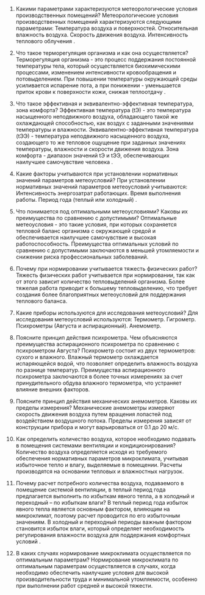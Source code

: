 1. Какими параметрами характеризуются метеорологические условия производственных помещений?
Метеорологические условия производственных помещений характеризуются следующими параметрами: 
Температура воздуха и поверхностей. 
Относительная влажность воздуха. 
Скорость движения воздуха. 
Интенсивность теплового облучения . 

3. Что такое терморегуляция организма и как она осуществляется? 
Терморегуляция организма - это процесс поддержания постоянной температуры тела, который осуществляется биохимическими процессами, изменением интенсивности кровообращения и потовыделением. При повышении температуры окружающей среды усиливается испарение пота, а при понижении - уменьшается приток крови к поверхности кожи, снижая теплоотдачу . 

4. Что такое эффективная и эквивалентно-эффективная температура, зона комфорта? 
Эффективная температура (tЭ) - это температура насыщенного неподвижного воздуха, обладающего такой же охлаждающей способностью, как воздух с заданными значениями температуры и влажности. Эквивалентно-эффективная температура (tЭЭ) - температура неподвижного насыщенного воздуха, создающего то же тепловое ощущение при заданных значениях температуры, влажности и скорости движения воздуха. Зона комфорта - диапазон значений tЭ и tЭЭ, обеспечивающих наилучшее самочувствие человека . 

5. Какие факторы учитываются при установлении нормативных значений параметров метеоусловий? 
При установлении нормативных значений параметров метеоусловий учитываются: 
Интенсивность энергозатрат работающих. 
Время выполнения работы. 
Период года (теплый или холодный) . 

6. Что понимается под оптимальными метеоусловиями? Каковы их преимущества по сравнению с допустимыми? 
Оптимальные метеоусловия - это такие условия, при которых сохраняется тепловой баланс организма с окружающей средой и обеспечивается наилучшее самочувствие и высокая работоспособность. Преимущества оптимальных условий по сравнению с допустимыми заключаются в меньшей утомляемости и снижении риска профессиональных заболеваний. 

7. Почему при нормировании учитывается тяжесть физических работ? 
Тяжесть физических работ учитывается при нормировании, так как от этого зависит количество тепловыделений организма. Более тяжелая работа приводит к большему тепловыделению, что требует создания более благоприятных метеоусловий для поддержания теплового баланса. 

8. Какие приборы используются для исследования метеоусловий? 
Для исследования метеоусловий используются: 
Термометр. 
Гигрометр. 
Психрометры (Августа и аспирационный). 
Анемометр. 

9. Поясните принцип действия психрометра. Чем объясняются преимущества аспирационного психрометра по сравнению с психрометром Августа? 
Психрометр состоит из двух термометров: сухого и влажного. Влажный термометр охлаждается испаряющейся водой, что позволяет определить влажность воздуха по разнице температур. Преимущества аспирационного психрометра заключаются в более точных измерениях за счет принудительного обдува влажного термометра, что устраняет влияние внешних факторов. 

10. Поясните принцип действия механических анемометров. Каковы их пределы измерения? 
Механические анемометры измеряют скорость движения воздуха путем вращения лопастей под воздействием воздушного потока. Пределы измерения зависят от конструкции прибора и могут варьироваться от 0.1 до 20 м/с. 

11. Как определить количество воздуха, которое необходимо подавать в помещения системами вентиляции и кондиционирования? 
Количество воздуха определяется исходя из требуемого обеспечения нормативных параметров микроклимата, учитывая избыточное тепло и влагу, выделяемые в помещении. Расчеты производятся на основании тепловых и влажностных нагрузок. 

12. Почему расчет потребного количества воздуха, подаваемого в помещение системой вентиляции, в теплый период года предлагается выполнить по избыткам явного тепла, а в холодный и переходный – по избыткам влаги? 
В теплый период года избыток явного тепла является основным фактором, влияющим на микроклимат, поэтому расчет проводится по его избыточным значениям. В холодный и переходный периоды важным фактором становится избыток влаги, который определяет необходимость регулирования влажности воздуха для поддержания комфортных условий . 

13. В каких случаях нормирование микроклимата осуществляется по оптимальным параметрам? 
Нормирование микроклимата по оптимальным параметрам осуществляется в случаях, когда необходимо обеспечить наилучшие условия для высокой производительности труда и минимальной утомляемости, особенно при выполнении работ средней и высокой тяжести. 
